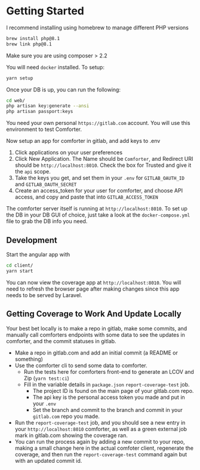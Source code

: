 # Getting Started

I recommend installing using homebrew to manage different PHP versions
```bash
brew install php@8.1
brew link php@8.1
```

Make sure you are using composer > 2.2

You will need `docker` installed. To setup:

```bash
yarn setup
```

Once your DB is up, you can run the following:
```bash
cd web/
php artisan key:generate --ansi
php artisan passport:keys
```

You need your own personal `https://gitlab.com` account. You will use this environment to test Comforter.

Now setup an app for comforter in gitlab, and add keys to .env

1. Click applications on your user preferences
2. Click New Application. The Name should be `Comforter`, and Redirect URI should be `http://localhost:8010`. Check the box for Trusted and give it the `api` scope.
3. Take the keys you get, and set them in your `.env` for `GITLAB_OAUTH_ID` and `GITLAB_OAUTH_SECRET`
4. Create an access_token for your user for comforter, and choose API access, and copy and paste that into `GITLAB_ACCESS_TOKEN`


The comforter server itself is running at `http://localhost:8010`. To set up the DB in your DB GUI of choice, just take a look
at the `docker-compose.yml` file to grab the DB info you need.

## Development

Start the angular app with

```bash
cd client/
yarn start
```

You can now view the coverage app at `http://localhost:8010`. You will need to refresh the browser page after
making changes since this app needs to be served by Laravel.

## Getting Coverage to Work And Update Locally

Your best bet locally is to make a repo in gitlab, make some commits, and manually call
comforters endpoints with some data to see the updates in comforter, and the commit statuses in gitlab.

* Make a repo in gitlab.com and add an initial commit (a README or something)
* Use the comforter cli to send some data to comforter.
  * Run the tests here for comforters front-end to generate an LCOV and Zip (`yarn test:ci`)
  * Fill in the variable details in `package.json` `report-coverage-test` job.
    * The project ID is found on the main page of your gitlab.com repo.
    * The api key is the personal access token you made and put in your `.env`
    * Set the branch and commit to the branch and commit in your `gitlab.com` repo you made.
* Run the `report-coverage-test` job, and you should see a new entry in your `http://localhost:8010` comforter, as well as a green external job mark in gitlab.com showing the coverage ran.
* You can run the process again by adding a new commit to your repo, making a small change here in the actual comfoter client, regenerate the coverage, and then run the `report-coverage-test` command again but with an updated commit id.

